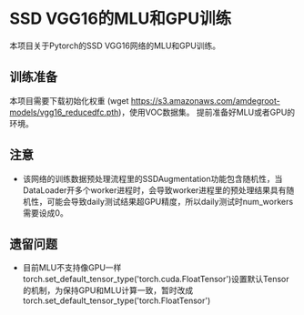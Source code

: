 # SSD VGG16的MLU和GPU训练
  本项目关于Pytorch的SSD VGG16网络的MLU和GPU训练。

## 训练准备
   本项目需要下载初始化权重 (wget https://s3.amazonaws.com/amdegroot-models/vgg16_reducedfc.pth)，使用VOC数据集。
   提前准备好MLU或者GPU的环境。

## 注意
* 该网络的训练数据预处理流程里的SSDAugmentation功能包含随机性，当DataLoader开多个worker进程时，会导致worker进程里的预处理结果具有随机性，可能会导致daily测试结果超GPU精度，所以daily测试时num_workers需要设成0。

## 遗留问题
* 目前MLU不支持像GPU一样torch.set_default_tensor_type('torch.cuda.FloatTensor')设置默认Tensor的机制，为保持GPU和MLU计算一致，暂时改成torch.set_default_tensor_type('torch.FloatTensor')




